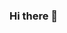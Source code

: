 ### Hi there 👋

<!--
**vixyplatnium328/vixyplatnium328** is a ✨ _special_ ✨ repository because its `README.md` (this file) appears on your GitHub profile.

- 🔭 I’m looking for help trying to figure out how I can find my private key only using my public key and if that's impossible then how to decrypt this message that is there so that I can get into my account and not lose my money
-->
